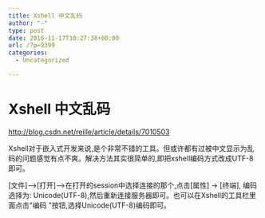 ```yaml
---
title: Xshell 中文乱码
author: "-"
type: post
date: 2016-11-17T10:27:38+00:00
url: /?p=9399
categories:
  - Uncategorized

---
```

# Xshell 中文乱码
http://blog.csdn.net/reille/article/details/7010503

Xshell对于嵌入式开发来说,是个非常不错的工具。但或许都有过被中文显示为乱码的问题感觉有点不爽。解决方法其实很简单的,即把xshell编码方式改成UTF-8即可。

[文件]–>[打开]–>在打开的session中选择连接的那个,点击[属性] -> [终端], 编码选择为: Unicode(UTF-8),然后重新连接服务器即可。也可以在Xshell的工具栏里面点击"编码 "按钮,选择Unicode(UTF-8)编码即可。